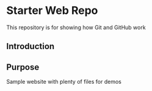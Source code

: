 # Starter Web Repo

This repository is for showing how Git and GitHub work

## Introduction
## Purpose

Sample website with plenty of files for demos